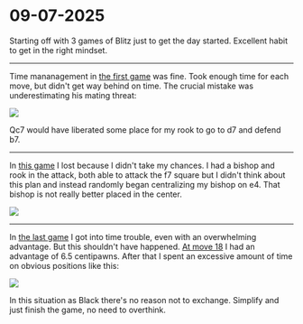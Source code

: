 # 09-07-2025

Starting off with 3 games of Blitz just to get the day started.
Excellent habit to get in the right mindset.

---

Time mananagement in [the first game](https://lichess.org/QtecyESL) was fine.
Took enough time for each move, but didn't get way behind on time.
The crucial mistake was underestimating his mating threat:

![](https://lichess1.org/export/fen.gif?fen=2kr1b1r%2FQp1qpp2%2F1R1p1p2%2F2pPnP2%2F2P1P3%2F3B4%2FP4NpP%2F5RK1+w+-+-+0+22&color=black&lastMove=h3g2&variant=standard&theme=brown&piece=cburnett)

Qc7 would have liberated some place for my rook to go to d7 and defend b7.

--- 

In [this game](https://lichess.org/MIezJ3cm) I lost because I didn't take my chances.
I had a bishop and rook in the attack, both able to attack the f7 square but I didn't think about this plan and instead randomly began centralizing my bishop on e4. That bishop is not really better placed in the center.

![](https://lichess1.org/export/fen.gif?fen=6k1%2F1rp1Rp2%2Fpb1p1p1p%2F1p1P4%2F1P1p4%2FP2P1B2%2F2P2PPP%2F6K1+w+-+-+2+22&color=white&lastMove=b8b7&variant=standard&theme=brown&piece=cburnett)

---

In [the last game](https://lichess.org/YugDUfWN) I got into time trouble, even with an overwhelming advantage. But this shouldn't have happened. [At move 18](https://lichess.org/YugDUfWN/black#35) I had an advantage of 6.5 centipawns. After that I spent an excessive amount of time on obvious positions like this:

![](https://lichess1.org/export/fen.gif?fen=2r2rk1%2F1p2bppp%2F3p4%2Fp3p2P%2F5nP1%2FPQ2qP2%2F1PP5%2F1K1R3R+b+-+-+2+22&color=black&lastMove=c4b3&variant=standard&theme=brown&piece=cburnett)

In this situation as Black there's no reason not to exchange. Simplify and just finish the game, no need to overthink.